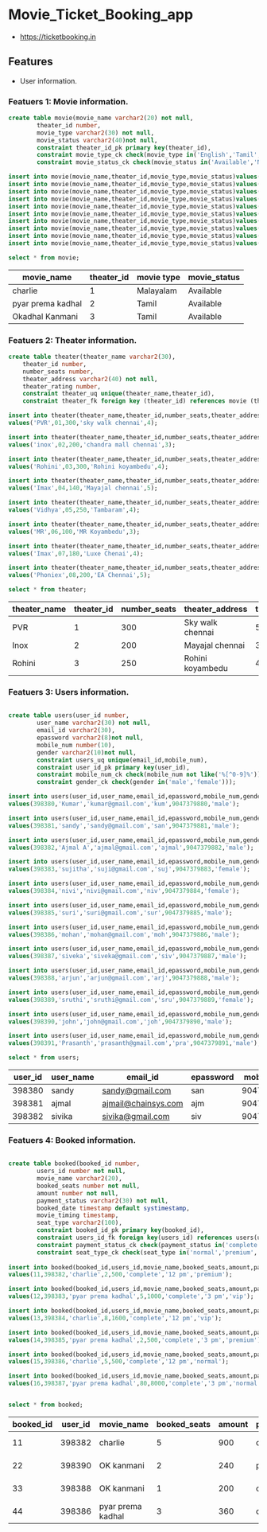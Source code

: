 # Movie_Ticket_Booking_app

* https://ticketbooking.in

## Features

* User information.

### Featuers 1: Movie information.

```sql
create table movie(movie_name varchar2(20) not null,
        theater_id number,
        movie_type varchar2(30) not null,
        movie_status varchar2(40)not null,
        constraint theater_id_pk primary key(theater_id),
        constraint movie_type_ck check(movie_type in('English','Tamil','Hindi','Telugu','Malayalam')),
        constraint movie_status_ck check(movie_status in('Available','Notavailable')));

insert into movie(movie_name,theater_id,movie_type,movie_status)values('charlie',01,'Malayalam','Available');
insert into movie(movie_name,theater_id,movie_type,movie_status)values('charlie',02,'Malayalam','Available');
insert into movie(movie_name,theater_id,movie_type,movie_status)values('charlie',03,'Malayalam','Available');
insert into movie(movie_name,theater_id,movie_type,movie_status)values('pyar prema kadhal',04,'Tamil','Available');
insert into movie(movie_name,theater_id,movie_type,movie_status)values('pyar prema kadhal',05,'Tamil','Available');
insert into movie(movie_name,theater_id,movie_type,movie_status)values('Okadhal Kanmani',06,'Tamil','Available');
insert into movie(movie_name,theater_id,movie_type,movie_status)values('Okadhal Kanmani',07,'Tamil','Available');
insert into movie(movie_name,theater_id,movie_type,movie_status)values('Okadhal Kanmani',08,'Tamil','Available');
insert into movie(movie_name,theater_id,movie_type,movie_status)values('charlie',09,'Malayalam','Available');
insert into movie(movie_name,theater_id,movie_type,movie_status)values('charlie',10,'Tamil','Available');

select * from movie;

```

| movie_name        | theater_id | movie type | movie_status |            
|-------------------|------------|----------- |--------------|
| charlie           |      1     |  Malayalam |   Available  |  
| pyar prema kadhal |      2     |  Tamil     |   Available  |
| Okadhal Kanmani   |      3     |  Tamil     |   Available  |


### Featuers 2: Theater information.

```sql
create table theater(theater_name varchar2(30),
    theater_id number,
    number_seats number,
    theater_address varchar2(40) not null,
    theater_rating number,
    constraint theater_uq unique(theater_name,theater_id),
    constraint theater_fk foreign key (theater_id) references movie (theater_id));

insert into theater(theater_name,theater_id,number_seats,theater_address,theater_rating)
values('PVR',01,300,'sky walk chennai',4);

insert into theater(theater_name,theater_id,number_seats,theater_address,theater_rating)
values('inox',02,200,'chandra mall chennai',3);

insert into theater(theater_name,theater_id,number_seats,theater_address,theater_rating)
values('Rohini',03,300,'Rohini koyambedu',4);

insert into theater(theater_name,theater_id,number_seats,theater_address,theater_rating)
values('Imax',04,140,'Mayajal chennai',5);

insert into theater(theater_name,theater_id,number_seats,theater_address,theater_rating)
values('Vidhya',05,250,'Tambaram',4);

insert into theater(theater_name,theater_id,number_seats,theater_address,theater_rating)
values('MR',06,100,'MR Koyambedu',3);

insert into theater(theater_name,theater_id,number_seats,theater_address,theater_rating)
values('Imax',07,180,'Luxe Chenai',4);

insert into theater(theater_name,theater_id,number_seats,theater_address,theater_rating)
values('Phoniex',08,200,'EA Chennai',5);

select * from theater;

```

| theater_name | theater_id | number_seats | theater_address  | theater_rating |
|--------------|------------|--------------|------------------|----------------|
|      PVR     |      1     |      300     | Sky walk chennai |        5       |
|     Inox     |      2     |      200     |  Mayajal chennai |        3       |
|    Rohini    |      3     |      250     | Rohini koyambedu |        4       |


### Featuers 3: Users information.

```sql

create table users(user_id number,
        user_name varchar2(30) not null,
        email_id varchar2(30),
        epassword varchar2(8)not null,
        mobile_num number(10),
        gender varchar2(10)not null,
        constraint users_uq unique(email_id,mobile_num),
        constraint user_id_pk primary key(user_id),
        constraint mobile_num_ck check(mobile_num not like('%[^0-9]%')),
        constraint gender_ck check(gender in('male','female')));

insert into users(user_id,user_name,email_id,epassword,mobile_num,gender)
values(398380,'Kumar','kumar@gmail.com','kum',9047379880,'male');

insert into users(user_id,user_name,email_id,epassword,mobile_num,gender)
values(398381,'sandy','sandy@gmail.com','san',9047379881,'male');

insert into users(user_id,user_name,email_id,epassword,mobile_num,gender)
values(398382,'Ajmal A','ajmal@gmail.com','ajmal',9047379882,'male');

insert into users(user_id,user_name,email_id,epassword,mobile_num,gender)
values(398383,'sujitha','suji@gmail.com','suj',9047379883,'female');

insert into users(user_id,user_name,email_id,epassword,mobile_num,gender)
values(398384,'nivi','nivi@gmail.com','niv',9047379884,'female');

insert into users(user_id,user_name,email_id,epassword,mobile_num,gender)
values(398385,'suri','suri@gmail.com','sur',9047379885,'male');

insert into users(user_id,user_name,email_id,epassword,mobile_num,gender)
values(398386,'mohan','mohan@gmail.com','moh',9047379886,'male');

insert into users(user_id,user_name,email_id,epassword,mobile_num,gender)
values(398387,'siveka','siveka@gmail.com','siv',9047379887,'male');

insert into users(user_id,user_name,email_id,epassword,mobile_num,gender)
values(398388,'arjun','arjun@gmail.com','arj',9047379888,'male');

insert into users(user_id,user_name,email_id,epassword,mobile_num,gender)
values(398389,'sruthi','sruthi@gmail.com','sru',9047379889,'female');

insert into users(user_id,user_name,email_id,epassword,mobile_num,gender)
values(398390,'john','john@gmail.com','joh',9047379890,'male');

insert into users(user_id,user_name,email_id,epassword,mobile_num,gender)
values(398391,'Prasanth','prasanth@gmail.com','pra',9047379891,'male');

select * from users;

```

| user_id | user_name | email_id            | epassword | mobile_num | gender |
|---------|-----------|---------------------|-----------|------------|--------|
| 398380  |   sandy   |   sandy@gmail.com   |    san    | 9047379880 |  male  |
| 398381  |   ajmal   | ajmail@chainsys.com |    ajm    | 9047379881 |  male  |
| 398382  |   sivika  |   sivika@gmail.com  |    siv    | 9047379882 |  male  |



### Featuers 4: Booked information.

```sql

create table booked(booked_id number,
        users_id number not null,
        movie_name varchar2(20),
        booked_seats number not null,
        amount number not null,
        payment_status varchar2(30) not null,
        booked_date timestamp default systimestamp,
        movie_timing timestamp,
        seat_type varchar2(100),
        constraint booked_id_pk primary key(booked_id),
        constraint users_id_fk foreign key(users_id) references users(user_id),
        constraint payment_status_ck check(payment_status in('complete','pending','cancelled')),
        constraint seat_type_ck check(seat_type in('normal','premium','vip')));
        
insert into booked(booked_id,users_id,movie_name,booked_seats,amount,payment_status,movie_timing,seat_type)
values(11,398382,'charlie',2,500,'complete','12 pm','premium');

insert into booked(booked_id,users_id,movie_name,booked_seats,amount,payment_status,movie_timing,seat_type)
values(12,398383,'pyar prema kadhal',5,1000,'complete','3 pm','vip');

insert into booked(booked_id,users_id,movie_name,booked_seats,amount,payment_status,movie_timing,seat_type)
values(13,398384,'charlie',8,1600,'complete','12 pm','vip');

insert into booked(booked_id,users_id,movie_name,booked_seats,amount,payment_status,movie_timing,seat_type)
values(14,398385,'pyar prema kadhal',2,500,'complete','3 pm','premium');

insert into booked(booked_id,users_id,movie_name,booked_seats,amount,payment_status,movie_timing,seat_type)
values(15,398386,'charlie',5,500,'complete','12 pm','normal');

insert into booked(booked_id,users_id,movie_name,booked_seats,amount,payment_status,movie_timing,seat_type)
values(16,398387,'pyar prema kadhal',80,8000,'complete','3 pm','normal');


select * from booked;

```

| booked_id | user_id | movie_name        | booked_seats | amount | payment_status | booked_date | movie_timing | seat_type |
|-----------|---------|-------------------|--------------|--------|----------------|-------------|--------------|-----------|
|     11    | 398382  | charlie           |       5      |   900  |    complete    | 02-Jan-2020 |     12 pm    |    vip    |
|     22    | 398390  | OK kanmani        |       2      |   240  |   processing   | 02-Jan-2020 |     3 pm     |   normal  |
|     33    | 398388  | OK kanmani        |       1      |   200  |    complete    | 02-Jan-2020 |     12 pm    |  premium  |
|     44    | 398386  | pyar prema kadhal |       3      |   360  |     decline    | 02-Jan-2020 |     3 pm     |   normal  |
